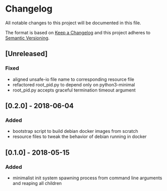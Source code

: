 # Changelog
All notable changes to this project will be documented in this file.

The format is based on [Keep a Changelog](http://keepachangelog.com/en/1.0.0/)
and this project adheres to [Semantic Versioning](http://semver.org/spec/v2.0.0.html).


## [Unreleased]
### Fixed
- aligned unsafe-io file name to corresponding resource file
- refactored root_pid.py to depend only on python3-minimal
- root_pid.py accepts graceful termination timeout argument

## [0.2.0] - 2018-06-04
### Added
- bootstrap script to build debian docker images from scratch
- resource files to tweak the behavior of debian running in docker

## [0.1.0] - 2018-05-15
### Added
- minimalist init system spawning process from command line arguments and reaping all children
